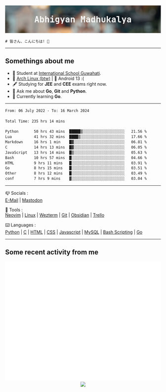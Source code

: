 ![header](./header.png)
```
# 皆さん、こんにちは! 👋
```
---

## Somethings about me
- 📕 Student at [International School Guwahati](https://internationalschoolguwahati.com/).
- 🐧 [Arch Linux (btw)](https://archlinux.org) | 🤖 Android 13 :(
- 🖋️ Studying for **JEE** and **CEE** exams right now.
- 💬 Ask me about **Go**, **Git** and **Python**.
- 🔭 Currently learning **Go**.

---

<!--START_SECTION:waka-->

```txt
From: 06 July 2022 - To: 16 March 2024

Total Time: 235 hrs 14 mins

Python       50 hrs 43 mins  █████▒░░░░░░░░░░░░░░░░░░░   21.56 %
Lua          41 hrs 32 mins  ████▒░░░░░░░░░░░░░░░░░░░░   17.66 %
Markdown     16 hrs 1 min    █▓░░░░░░░░░░░░░░░░░░░░░░░   06.81 %
C            14 hrs 13 mins  █▓░░░░░░░░░░░░░░░░░░░░░░░   06.05 %
JavaScript   13 hrs 14 mins  █▒░░░░░░░░░░░░░░░░░░░░░░░   05.63 %
Bash         10 hrs 57 mins  █░░░░░░░░░░░░░░░░░░░░░░░░   04.66 %
HTML         9 hrs 11 mins   █░░░░░░░░░░░░░░░░░░░░░░░░   03.91 %
Go           8 hrs 15 mins   █░░░░░░░░░░░░░░░░░░░░░░░░   03.51 %
Other        8 hrs 12 mins   █░░░░░░░░░░░░░░░░░░░░░░░░   03.49 %
conf         7 hrs 9 mins    ▓░░░░░░░░░░░░░░░░░░░░░░░░   03.04 %
```

<!--END_SECTION:waka-->

---

📪 Socials :<br>
[E-Mail](mailto:abhigyanmadhukalya@gmail.com) | [Mastodon](https://mastodon.social/@abhigyanmadhukalya)

🧰 Tools :<br>
[Neovim](https://neovim.oi) | [Linux](https://archlinux.org/) | [Wezterm](https://wezfurlong.org/wezterm/index.html) | [Git](https://git-scm.com/) | [Obsidian](https://obsidian.md) | [Trello](https://trello.com)

⌨️ Languages :<br>
[Python](https://python.org) | [C](https://www.iso.org/standard/74528.html) | [HTML](https://html.spec.whatwg.org/) | [CSS](https://www.w3.org/Style/CSS/Overview.en.html) | [Javascript](https://developer.mozilla.org/en-US/docs/Web/javascript) | [MySQL](https://www.mysql.com/) | [Bash Scripting](https://www.gnu.org/software/bash/) | [Go](https://go.dev)

---

## Some recent activity from me
<p align="center">
  <img src="./github-metrics.svg" />
  <img src="https://github-profile-summary-cards.vercel.app/api/cards/profile-details?username=abhigyanmadhukalya&theme=github_dark" />
</p>

